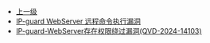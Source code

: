 * [上一级](docs/wy876_poc/)
* [IP-guard WebServer 远程命令执行漏洞](docs/wy876_poc/IP%20guard%20WebServer/IP-guard%20WebServer%20%E8%BF%9C%E7%A8%8B%E5%91%BD%E4%BB%A4%E6%89%A7%E8%A1%8C%E6%BC%8F%E6%B4%9E.md)
* [IP-guard-WebServer存在权限绕过漏洞(QVD-2024-14103)](docs/wy876_poc/IP%20guard%20WebServer/IP-guard-WebServer%E5%AD%98%E5%9C%A8%E6%9D%83%E9%99%90%E7%BB%95%E8%BF%87%E6%BC%8F%E6%B4%9E%28QVD-2024-14103%29.md)
